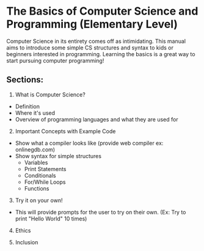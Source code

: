 # The Basics of Computer Science and Programming (Elementary Level)

Computer Science in its entirety comes off as intimidating. This manual aims to introduce some simple CS structures and syntax to kids or beginners interested in programming. Learning the basics is a great way to start pursuing computer programming!

## Sections: 

1. What is Computer Science?
* Definition
* Where it's used
* Overview of programming languages and what they are used for

2. Important Concepts with Example Code
* Show what a compiler looks like (provide web compiler ex: onlinegdb.com)
* Show syntax for simple structures
  * Variables
  * Print Statements
  * Conditionals
  * For/While Loops
  * Functions

3. Try it on your own!
  * This will provide prompts for the user to try on their own. (Ex: Try to print "Hello World" 10 times)

4. Ethics

5. Inclusion

